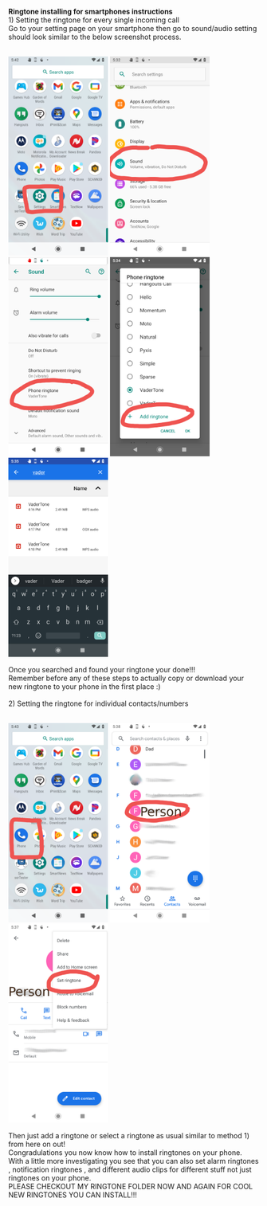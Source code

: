 <b>Ringtone installing for smartphones instructions </b>
<br>1) Setting the ringtone for every single incoming call
<br>
Go to your setting page on your smartphone then go to sound/audio setting should look similar to the below screenshot process.
<br>
<br>
<p float="left">
 <img src="../images/Screenshot_20201116-174256.png" width="200" height="400"> 
 <img src="../images/Screenshot_20201116-173323.png" width="200" height="400"> 
 <img src="../images/Screenshot_20201116-173413.png" width="200" height="400"> 
 <img src="../images/Screenshot_20201116-173442.png" width="200" height="400"> 
 <img src="../images/Screenshot_20201116-173516.png" width="200" height="400"> 
 </p>
 Once you searched and found your ringtone your done!!!
 <br>
 Remember before any of these steps to actually copy or download your new ringtone to your phone in the first place :)
 <br>
<br>
2) Setting the ringtone for individual contacts/numbers
<br><br>
<p float="left">
 <img src="../images/Screenshot_20201116-174328.png" width="200" height="400"> 
 <img src="../images/contacts3.png" width="200" height="400"> 
 <img src="../images/contact2.png" width="200" height="400"> 
 </p>
Then just add a ringtone or select a ringtone as usual similar to method 1) from here on out!
<br>
Congradulations you now know how to install ringtones on your phone.<br>
With a little more investigating you see that you can also set alarm ringtones , notification ringtones , and different audio clips for different stuff not just ringtones on your phone.
<br>
 PLEASE CHECKOUT MY RINGTONE FOLDER NOW AND AGAIN FOR COOL NEW RINGTONES YOU CAN INSTALL!!!
